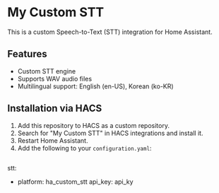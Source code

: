 # My Custom STT

This is a custom Speech-to-Text (STT) integration for Home Assistant.

## Features
- Custom STT engine
- Supports WAV audio files
- Multilingual support: English (en-US), Korean (ko-KR)

## Installation via HACS
1. Add this repository to HACS as a custom repository.
2. Search for "My Custom STT" in HACS integrations and install it.
3. Restart Home Assistant.
4. Add the following to your `configuration.yaml`:
   ```yaml
stt:
  - platform: ha_custom_stt
    api_key: api_ky
